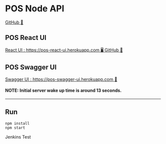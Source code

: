 # POS Node API

[GitHub :file_folder: ](https://github.com/AshanthaLahiru/pos-api)

## POS React UI

[React UI :  https://pos-react-ui.herokuapp.com :desktop_computer:  ](https://pos-react-ui.herokuapp.com/) 
[GitHub :file_folder: ](https://github.com/AshanthaLahiru/pos-react-app)

## POS Swagger UI

[Swagger UI :  https://pos-swagger-ui.herokuapp.com :scroll: ](https://pos-swagger-ui.herokuapp.com/)


#### NOTE: Initial server wake up time is around 13 seconds.

<hr/>

## Run
`npm install`
<br/>
`npm start`

Jenkins Test